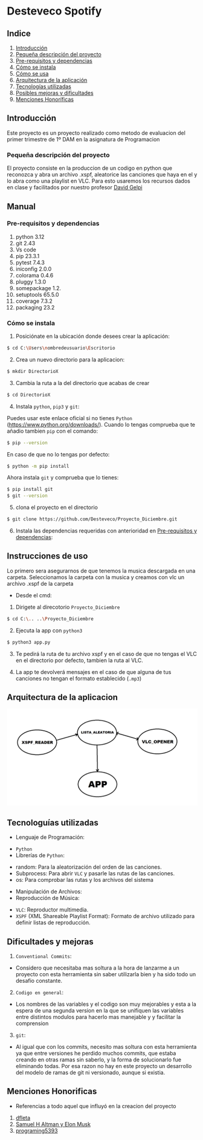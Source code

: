 # Desteveco Spotify
## Indice

1. [Introducción](#introducción)
2. [Pequeña descripción del proyecto](#pequeña-descripción-del-proyecto)
3. [Pre-requisitos y dependencias](#pre-requisitos-y-dependencias)   
4. [Cómo se instala](#cómo-se-instala) 
5. [Cómo se usa](#instrucciones-de-uso) 
6. [Arquitectura de la aplicación](#arquitectura-de-la-aplicacion)   
7. [Tecnologías utilizadas](#tecnologías-utilizadas)
8. [Posibles mejoras y dificultades](#dificultades-y-mejoras)
9. [Menciones Honoríficas](#menciones-honoríficas)

## Introducción 

Este proyecto es un proyecto realizado como metodo de evaluacion del primer trimestre de 1º DAM en la asignatura de Programacion

### Pequeña descripción del proyecto 

El proyecto consiste en la produccion de un codigo en python que reconozca y abra un archivo .xspf, aleatorice las canciones que haya en el y lo abra como una playlist en VLC. Para esto usaremos los recursos dados en clase y facilitados por nuestro profesor [David Gelpi](#)

## Manual

### Pre-requisitos y dependencias                                  
1. python 3.12
2. git 2.43
3. Vs code
4. pip 23.3.1
5. pytest 7.4.3
6. iniconfig 2.0.0
7. colorama 0.4.6
8. pluggy 1.3.0
9. somepackage 1.2.
10. setuptools 65.5.0
11. coverage   7.3.2 
12. packaging  23.2 

### Cómo se instala 

1. Posiciónate en la ubicación donde desees crear la aplicación:

```bash
$ cd C:\Users\nombredeusuario\Escritorio
```
2. Crea un nuevo directorio para la aplicacion:

```bash
$ mkdir DirectorioX
```

3. Cambia la ruta a la del directorio que acabas de crear

```bash
$ cd DirectorioX
```
4. Instala `python`, `pip3` y `git`:

Puedes usar este enlace oficial si no tienes `Python` (https://www.python.org/downloads/). Cuando lo tengas comprueba que te añadio tambien `pip` con el comando:

```bash
$ pip --version
```
En caso de que no lo tengas por defecto:

```bash
$ python -m pip install
```

Ahora instala `git` y comprueba que lo tienes:

```bash
$ pip install git
$ git --version
```

5. clona el proyecto en el directorio

```bash
$ git clone https://github.com/Desteveco/Proyecto_Diciembre.git
```

6. Instala las dependencias requeridas con anterioridad en [Pre-requisitos y dependencias](#pre-requisitos-y-dependencias):

## Instrucciones de uso

Lo primero sera asegurarnos de que tenemos la musica descargada en una carpeta. Seleccionamos la carpeta con la musica y creamos con vlc un archivo .xspf de la carpeta
- Desde el cmd:

1. Dirigete al direcotorio `Proyecto_Diciembre`

```bash
$ cd C:\.. ..\Proyecto_Diciembre
```

2. Ejecuta la app con `python3`

```bash
$ python3 app.py
```

3. Te pedirá la ruta de tu archivo xspf y en el caso de que no tengas el VLC en el directorio por defecto, tambien la ruta al VLC.

4. La app te devolverá mensajes en el caso de que alguna de tus canciones no tengan el formato establecido (`.mp3`)

## Arquitectura de la aplicacion
![Diagrama](./Diagrama_de_Componentes.jpg)

## Tecnologuías utilizadas

- Lenguaje de Programación:
* `Python`
* Librerías de `Python`:
+ random: Para la aleatorización del orden de las canciones.
+ Subprocess: Para abrir `VLC` y pasarle las rutas de las canciones.
+ os: Para comprobar las rutas y los archivos del sistema
- Manipulación de Archivos:
- Reproducción de Música:
* `VLC`: Reproductor multimedia.
* `XSPF` (XML Shareable Playlist Format): Formato de archivo utilizado para definir listas de reproducción.

## Dificultades y mejoras

1. `Conventional Commits`:

- Considero que necesitaba mas soltura a la hora de lanzarme a un proyecto con esta herramienta sin saber utilizarla bien y ha sido todo un desafio constante.

2. `Codigo en general`:

- Los nombres de las variables y el codigo son muy mejorables y esta a la espera de una segunda version en la que se unifiquen las variables entre distintos modulos para hacerlo mas manejable y y facilitar la comprension

3. `git`:

- Al igual que con los commits, necesito mas soltura con esta herramienta ya que entre versiones he perdido muchos commits, que estaba creando en otras ramas sin saberlo, y la forma de solucionarlo fue eliminando todas. Por esa razon no hay en este proyecto un desarrollo del modelo de ramas de git ni versionado, aunque si existia.


## Menciones Honorificas
- Referencias a todo aquel que influyó en la creacion del proyecto
1. [dfleta](https://github.com/dfleta/kata_tdd_pytest)
2. [Samuel H Altman y Elon Musk](https://openai.com/)
4. [programing5393](https://www.youtube.com/@programming5393)